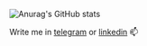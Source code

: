 ![Anurag's GitHub stats](https://github-readme-stats.vercel.app/api?username=adkozlovskiy&show_icons=true&theme=dracula)

Write me in [telegram](https://t.me/adkozlovskiy) or [linkedin](https://www.linkedin.com/in/alexey-kozlovskiy-15a751206/) 📫
